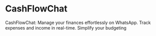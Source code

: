 # CashFlowChat
CashFlowChat: Manage your finances effortlessly on WhatsApp. Track expenses and income in real-time. Simplify your budgeting
